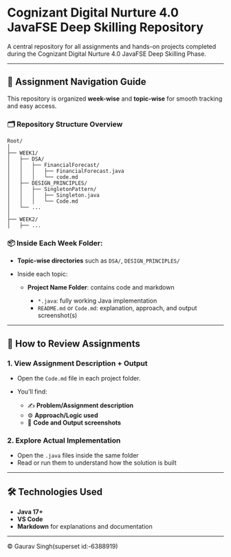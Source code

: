 # Cognizant Digital Nurture 4.0 JavaFSE Deep Skilling Repository

A central repository for all assignments and hands-on projects completed during the Cognizant Digital Nurture 4.0 JavaFSE Deep Skilling Phase.

---

## 📁 Assignment Navigation Guide

This repository is organized **week-wise** and **topic-wise** for smooth tracking and easy access.

### 🗂️ Repository Structure Overview

```
Root/
│
├── WEEK1/
│   ├── DSA/
│   │   ├── FinancialForecast/
│   │   │   ├── FinancialForecast.java
│   │   │   └── code.md
│   ├── DESIGN_PRINCIPLES/
│   │   ├── SingletonPattern/
│   │   │   ├── Singleton.java
│   │   │   └── Code.md
│   └── ...
│
├── WEEK2/
│   ├── ...
```

### 📦 Inside Each Week Folder:

* **Topic-wise directories** such as `DSA/`, `DESIGN_PRINCIPLES/`
* Inside each topic:

  * **Project Name Folder**: contains code and markdown

    * `*.java`: fully working Java implementation
    * `README.md` or `Code.md`: explanation, approach, and output screenshot(s)

---

## 🔎 How to Review Assignments

### 1. View Assignment Description + Output

* Open the `Code.md` file in each project folder.
* You’ll find:

  * ✍️ **Problem/Assignment description**
  * ⚙️ **Approach/Logic used**
  * 📸 **Code and Output screenshots**

### 2. Explore Actual Implementation

* Open the `.java` files inside the same folder
* Read or run them to understand how the solution is built

---

## 🛠 Technologies Used

* **Java 17+**
* **VS Code** 
* **Markdown** for explanations and documentation

---

© Gaurav Singh(superset id:-6388919)

